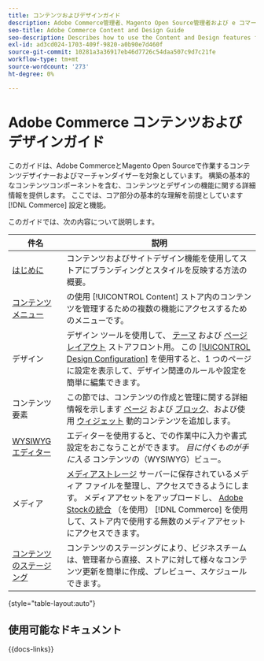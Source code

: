 ```yaml
---
title: コンテンツおよびデザインガイド
description: Adobe Commerce管理者、Magento Open Source管理者および e コマースマーケター向けのコンテンツおよびデザイン機能に関する包括的な情報です。
seo-title: Adobe Commerce Content and Design Guide
seo-description: Describes how to use the Content and Design features for Adobe Commerce and Magento Open Source.
exl-id: ad3cd024-1703-409f-9820-a0b90e7d460f
source-git-commit: 10281a3a36917eb46d7726c54daa507c9d7c21fe
workflow-type: tm+mt
source-wordcount: '273'
ht-degree: 0%

---
```


# Adobe Commerce コンテンツおよびデザインガイド

このガイドは、Adobe CommerceとMagento Open Sourceで作業するコンテンツデザイナーおよびマーチャンダイザーを対象としています。 構築の基本的なコンテンツコンポーネントを含む、コンテンツとデザインの機能に関する詳細情報を提供します。 ここでは、コア部分の基本的な理解を前提としています [!DNL Commerce] 設定と機能。

このガイドでは、次の内容について説明します。

| 件名 | 説明 |
| ------- | ----------- |
| [はじめに](introduction.md) | コンテンツおよびサイトデザイン機能を使用してストアにブランディングとスタイルを反映する方法の概要。 |
| [コンテンツメニュー](content-menu.md) | の使用 [!UICONTROL Content] ストア内のコンテンツを管理するための複数の機能にアクセスするためのメニューです。 |
| デザイン | デザイン ツールを使用して、 [テーマ](themes.md) および [ページレイアウト](page-layout.md) ストアフロント用。 この [[!UICONTROL Design Configuration]](configuration.md) を使用すると、1 つのページに設定を表示して、デザイン関連のルールや設定を簡単に編集できます。 |
| コンテンツ要素 | この節では、コンテンツの作成と管理に関する詳細情報を示します [ページ](pages.md) および [ブロック](blocks.md)、および使用 [ウィジェット](widgets.md) 動的コンテンツを追加します。 |
| [WYSIWYG エディター](editor.md) | エディターを使用すると、での作業中に入力や書式設定をおこなうことができます。 _目に付くものが手に入る_ コンテンツの（WYSIWYG）ビュー。 |
| メディア | [メディアストレージ](media-storage.md) サーバーに保存されているメディア ファイルを整理し、アクセスできるようにします。 メディアアセットをアップロードし、 [Adobe Stockの統合](adobe-stock.md) （を使用） [!DNL Commerce] を使用して、ストア内で使用する無数のメディアアセットにアクセスできます。 |
| [コンテンツのステージング](content-staging.md) | コンテンツのステージングにより、ビジネスチームは、管理者から直接、ストアに対して様々なコンテンツ更新を簡単に作成、プレビュー、スケジュールできます。 |

{style="table-layout:auto"}

## 使用可能なドキュメント

{{docs-links}}
